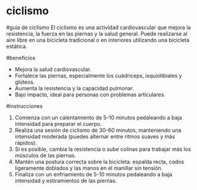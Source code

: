 # ciclismo

#guia de ciclismo
El ciclismo es una actividad cardiovascular que mejora la resistencia, la fuerza en las piernas y la salud general. Puede realizarse al aire libre en una bicicleta tradicional o en interiores utilizando una bicicleta estática.

#beneficios
- Mejora la salud cardiovascular.
- Fortalece las piernas, especialmente los cuádriceps, isquiotibiales y glúteos.
- Aumenta la resistencia y la capacidad pulmonar.
- Bajo impacto, ideal para personas con problemas articulares.

#instrucciones
1. Comienza con un calentamiento de 5-10 minutos pedaleando a baja intensidad para preparar el cuerpo.
2. Realiza una sesión de ciclismo de 30-60 minutos, manteniendo una intensidad moderada (puedes alternar entre ritmos suaves y más rápidos).
3. Si es posible, cambia la resistencia o sube colinas para trabajar más los músculos de las piernas.
4. Mantén una postura correcta sobre la bicicleta: espalda recta, codos ligeramente doblados y las manos en el manillar sin tensión.
5. Finaliza con un enfriamiento de 5-10 minutos pedaleando a baja intensidad y estiramientos de las piernas.
